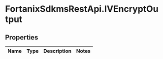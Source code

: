 # FortanixSdkmsRestApi.IVEncryptOutput

## Properties
Name | Type | Description | Notes
------------ | ------------- | ------------- | -------------



